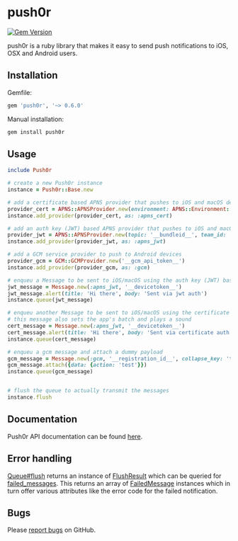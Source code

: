 push0r
======
[![Gem Version](https://badge.fury.io/rb/Push0r.svg)](http://badge.fury.io/rb/Push0r)

push0r is a ruby library that makes it easy to send push notifications to iOS, OSX and Android users.

## Installation
Gemfile:
``` ruby
gem 'push0r', '~> 0.6.0'
```

Manual installation:
``` ruby
gem install push0r
```


## Usage
``` ruby
include Push0r

# create a new Push0r instance
instance = Push0r::Base.new

# add a certificate based APNS provider that pushes to iOS and macOS devices using the sandbox environment
provider_cert = APNS::APNSProvider.new(environment: APNS::Environment::SANDBOX, certificate_data: File.read('__pemfile__'))
instance.add_provider(provider_cert, as: :apns_cert)

# add an auth key (JWT) based APNS provider that pushes to iOS and macOS devices using the production environment
provider_jwt = APNS::APNSProvider.new(topic: '__bundleid__', team_id: '__teamid__', key_id: '__keyid__', key_data: File.read('__p8file__'))
instance.add_provider(provider_jwt, as: :apns_jwt)

# add a GCM service provider to push to Android devices
provider_gcm = GCM::GCMProvider.new('__gcm_api_token__')
instance.add_provider(provider_gcm, as: :gcm)

# enqueu a Message to be sent to iOS/macOS using the auth key (JWT) based APNS provider
jwt_message = Message.new(:apns_jwt, '__devicetoken__')
jwt_message.alert(title: 'Hi there', body: 'Sent via jwt auth')
instance.queue(jwt_message)

# enqueu another Message to be sent to iOS/macOS using the certificate based APNS provider
# this message also sets the app's batch and plays a sound
cert_message = Message.new(:apns_jwt, '__devicetoken__')
cert_message.alert(title: 'Hi there', body: 'Sent via certificate auth').sound.batch(2)
instance.queue(cert_message)

# enqueu a gcm message and attach a dummy payload
gcm_message = Message.new(:gcm, '__registration_id__', collapse_key: 'test')
gcm_message.attach({data: {action: 'test'}})
instance.queue(gcm_message)


# flush the queue to actually transmit the messages
instance.flush
```

## Documentation
Push0r API documentation can be found [here][apidocs].

## Error handling
[Queue#flush][flush] returns an instance of [FlushResult][flushresult] which can be queried for [failed_messages][failed_messages]. This returns an array of [FailedMessage][failed_message] instances which in turn offer various attributes like the error code for the failed notification.

## Bugs
Please [report bugs][issues] on GitHub.

[issues]: https://github.com/cbot/push0r/issues
[apidocs]: http://rubydoc.info/gems/Push0r/frames
[flush]: http://rubydoc.info/gems/Push0r/Push0r/Queue#flush-instance_method
[flushresult]: http://rubydoc.info/gems/Push0r/Push0r/FlushResult
[failed_messages]: http://rubydoc.info/gems/Push0r/Push0r/FlushResult#failed_messages-instance_method
[failed_message]: http://rubydoc.info/gems/Push0r/Push0r/FailedMessage
